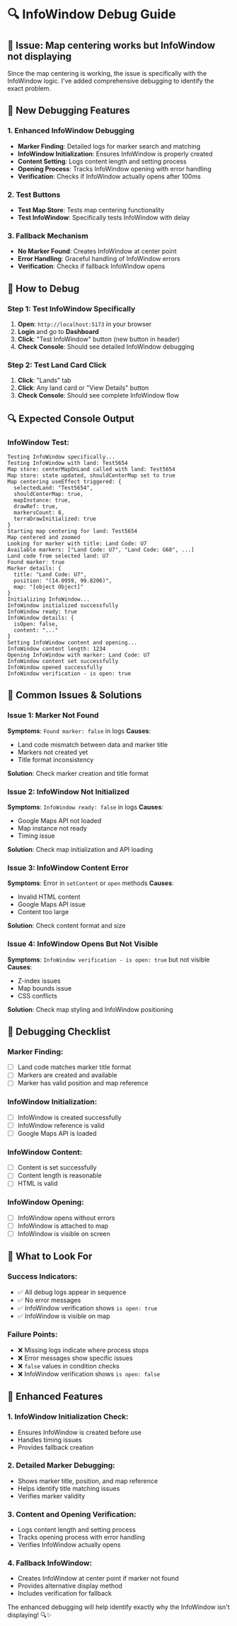 # 🔍 InfoWindow Debug Guide

## 🎯 **Issue**: Map centering works but InfoWindow not displaying

Since the map centering is working, the issue is specifically with the InfoWindow logic. I've added comprehensive debugging to identify the exact problem.

## 🚀 **New Debugging Features**

### **1. Enhanced InfoWindow Debugging**
- **Marker Finding**: Detailed logs for marker search and matching
- **InfoWindow Initialization**: Ensures InfoWindow is properly created
- **Content Setting**: Logs content length and setting process
- **Opening Process**: Tracks InfoWindow opening with error handling
- **Verification**: Checks if InfoWindow actually opens after 100ms

### **2. Test Buttons**
- **Test Map Store**: Tests map centering functionality
- **Test InfoWindow**: Specifically tests InfoWindow with delay

### **3. Fallback Mechanism**
- **No Marker Found**: Creates InfoWindow at center point
- **Error Handling**: Graceful handling of InfoWindow errors
- **Verification**: Checks if fallback InfoWindow opens

## 🧪 **How to Debug**

### **Step 1: Test InfoWindow Specifically**
1. **Open**: `http://localhost:5173` in your browser
2. **Login** and go to **Dashboard**
3. **Click**: "Test InfoWindow" button (new button in header)
4. **Check Console**: Should see detailed InfoWindow debugging

### **Step 2: Test Land Card Click**
1. **Click**: "Lands" tab
2. **Click**: Any land card or "View Details" button
3. **Check Console**: Should see complete InfoWindow flow

## 🔍 **Expected Console Output**

### **InfoWindow Test**:
```
Testing InfoWindow specifically...
Testing InfoWindow with land: Test5654
Map store: centerMapOnLand called with land: Test5654
Map store: state updated, shouldCenterMap set to true
Map centering useEffect triggered: {
  selectedLand: "Test5654",
  shouldCenterMap: true,
  mapInstance: true,
  drawRef: true,
  markersCount: 8,
  terraDrawInitialized: true
}
Starting map centering for land: Test5654
Map centered and zoomed
Looking for marker with title: Land Code: U7
Available markers: ["Land Code: U7", "Land Code: G68", ...]
Land code from selected land: U7
Found marker: true
Marker details: {
  title: "Land Code: U7",
  position: "(14.0959, 99.8206)",
  map: "[object Object]"
}
Initializing InfoWindow...
InfoWindow initialized successfully
InfoWindow ready: true
InfoWindow details: {
  isOpen: false,
  content: "..."
}
Setting InfoWindow content and opening...
InfoWindow content length: 1234
Opening InfoWindow with marker: Land Code: U7
InfoWindow content set successfully
InfoWindow opened successfully
InfoWindow verification - is open: true
```

## 🐛 **Common Issues & Solutions**

### **Issue 1: Marker Not Found**
**Symptoms**: `Found marker: false` in logs
**Causes**:
- Land code mismatch between data and marker title
- Markers not created yet
- Title format inconsistency

**Solution**: Check marker creation and title format

### **Issue 2: InfoWindow Not Initialized**
**Symptoms**: `InfoWindow ready: false` in logs
**Causes**:
- Google Maps API not loaded
- Map instance not ready
- Timing issue

**Solution**: Check map initialization and API loading

### **Issue 3: InfoWindow Content Error**
**Symptoms**: Error in `setContent` or `open` methods
**Causes**:
- Invalid HTML content
- Google Maps API issue
- Content too large

**Solution**: Check content format and size

### **Issue 4: InfoWindow Opens But Not Visible**
**Symptoms**: `InfoWindow verification - is open: true` but not visible
**Causes**:
- Z-index issues
- Map bounds issue
- CSS conflicts

**Solution**: Check map styling and InfoWindow positioning

## 🔧 **Debugging Checklist**

### **Marker Finding**:
- [ ] Land code matches marker title format
- [ ] Markers are created and available
- [ ] Marker has valid position and map reference

### **InfoWindow Initialization**:
- [ ] InfoWindow is created successfully
- [ ] InfoWindow reference is valid
- [ ] Google Maps API is loaded

### **InfoWindow Content**:
- [ ] Content is set successfully
- [ ] Content length is reasonable
- [ ] HTML is valid

### **InfoWindow Opening**:
- [ ] InfoWindow opens without errors
- [ ] InfoWindow is attached to map
- [ ] InfoWindow is visible on screen

## 🎯 **What to Look For**

### **Success Indicators**:
- ✅ All debug logs appear in sequence
- ✅ No error messages
- ✅ InfoWindow verification shows `is open: true`
- ✅ InfoWindow is visible on map

### **Failure Points**:
- ❌ Missing logs indicate where process stops
- ❌ Error messages show specific issues
- ❌ `false` values in condition checks
- ❌ InfoWindow verification shows `is open: false`

## 🚀 **Enhanced Features**

### **1. InfoWindow Initialization Check**:
- Ensures InfoWindow is created before use
- Handles timing issues
- Provides fallback creation

### **2. Detailed Marker Debugging**:
- Shows marker title, position, and map reference
- Helps identify title matching issues
- Verifies marker validity

### **3. Content and Opening Verification**:
- Logs content length and setting process
- Tracks opening process with error handling
- Verifies InfoWindow actually opens

### **4. Fallback InfoWindow**:
- Creates InfoWindow at center point if marker not found
- Provides alternative display method
- Includes verification for fallback

The enhanced debugging will help identify exactly why the InfoWindow isn't displaying! 🔍✨
